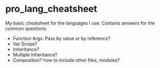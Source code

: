 # pro_lang_cheatsheet

My basic cheatsheet for the languages I use. Contains answers for the common questions:
- Function Args: Pass by value or by reference?
- Var Scope?
- Inheritance?
- Multiple Inheritance?
- Composition? how to include other files, modules?
